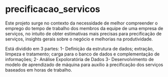 # precificacao_servicos

Este projeto surge no contexto da necessidade de melhor compreender o emprego do tempo de trabalho dos membros da equipe de uma empresa de serviços, no intuito de obter estimativas mais precisas para precificação de serviços, insights gerais sobre o negócio e melhorias na produtividade.

Está dividido em 3 partes:
1- Definição da estrutura de dados; extração, limpeza e tratamento; carga para o banco de dados e complementação de informações;
2- Análise Expoloratória de Dados
3- Desenvolvimento de modelo de aprendizado de máquina para auxílio à precificação dos serviços baseados em horas de trabalho. 
